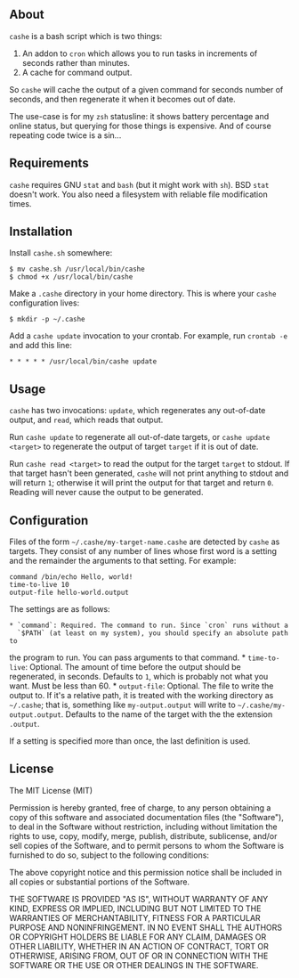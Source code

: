 About
-----

`cashe` is a bash script which is two things:

  1. An addon to `cron` which allows you to run tasks in increments of seconds
     rather than minutes.
  2. A cache for command output.

So `cashe` will cache the output of a given command for seconds number of
seconds, and then regenerate it when it becomes out of date.

The use-case is for my `zsh` statusline: it shows battery percentage and online
status, but querying for those things is expensive. And of course repeating
code twice is a sin...

Requirements
------------

`cashe` requires GNU `stat` and `bash` (but it might work with `sh`). BSD
`stat` doesn't work. You also need a filesystem with reliable file modification
times.

Installation
------------

Install `cashe.sh` somewhere:

    $ mv cashe.sh /usr/local/bin/cashe
    $ chmod +x /usr/local/bin/cashe

Make a `.cashe` directory in your home directory. This is where your `cashe`
configuration lives:

    $ mkdir -p ~/.cashe

Add a `cashe update` invocation to your crontab. For example, run `crontab -e`
and add this line:

    * * * * * /usr/local/bin/cashe update

Usage
-----

`cashe` has two invocations: `update`, which regenerates any out-of-date
output, and `read`, which reads that output.

Run `cashe update` to regenerate all out-of-date targets, or `cashe update
<target>` to regenerate the output of target `target` if it is out of date.

Run `cashe read <target>` to read the output for the target `target` to stdout.
If that target hasn't been generated, `cashe` will not print anything to stdout
and will return `1`; otherwise it will print the output for that target and
return `0`.  Reading will never cause the output to be generated.

Configuration
-------------

Files of the form `~/.cashe/my-target-name.cashe` are detected by `cashe` as
targets. They consist of any number of lines whose first word is a setting
and the remainder the arguments to that setting. For example:

    command /bin/echo Hello, world!
    time-to-live 10
    output-file hello-world.output

The settings are as follows:

    * `command`: Required. The command to run. Since `cron` runs without a
      `$PATH` (at least on my system), you should specify an absolute path to
the program to run. You can pass arguments to that command.
    * `time-to-live`: Optional. The amount of time before the output should be
      regenerated, in seconds. Defaults to `1`, which is probably not what you
want. Must be less than 60.
    * `output-file`: Optional. The file to write the output to. If it's a
      relative path, it is treated with the working directory as `~/.cashe`;
that is, something like `my-output.output` will write to
`~/.cashe/my-output.output`. Defaults to the name of the target with the the
extension `.output`.

If a setting is specified more than once, the last definition is used.

License
-------

The MIT License (MIT)

Permission is hereby granted, free of charge, to any person obtaining a copy
of this software and associated documentation files (the "Software"), to deal
in the Software without restriction, including without limitation the rights
to use, copy, modify, merge, publish, distribute, sublicense, and/or sell
copies of the Software, and to permit persons to whom the Software is
furnished to do so, subject to the following conditions:

The above copyright notice and this permission notice shall be included in
all copies or substantial portions of the Software.

THE SOFTWARE IS PROVIDED "AS IS", WITHOUT WARRANTY OF ANY KIND, EXPRESS OR
IMPLIED, INCLUDING BUT NOT LIMITED TO THE WARRANTIES OF MERCHANTABILITY,
FITNESS FOR A PARTICULAR PURPOSE AND NONINFRINGEMENT. IN NO EVENT SHALL THE
AUTHORS OR COPYRIGHT HOLDERS BE LIABLE FOR ANY CLAIM, DAMAGES OR OTHER
LIABILITY, WHETHER IN AN ACTION OF CONTRACT, TORT OR OTHERWISE, ARISING FROM,
OUT OF OR IN CONNECTION WITH THE SOFTWARE OR THE USE OR OTHER DEALINGS IN
THE SOFTWARE.
